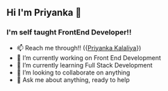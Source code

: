## Hi I'm Priyanka 👋

### I'm self taught FrontEnd Developer!!
- 📫 Reach me through!! 
({[Priyanka Kalaliya](https://www.linkedin.com/in/priyanka-kalaliya/)})
- 🔭 I’m currently working on Front End Development
- 🌱 I’m currently learning Full Stack Development
- 👯 I’m looking to collaborate on anything
- 💬 Ask me about anything, ready to help
 
